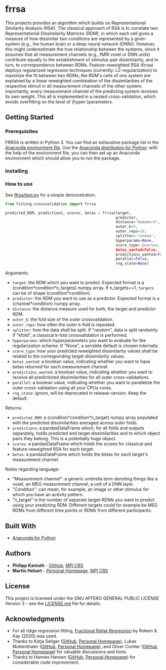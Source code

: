 # frrsa

This projects provides an algorithm which builds on Representational Similarity Analysis (RSA). The classical approach of RSA is to correlate two Representational Dissimilarity Matrices (RDM), in which each cell gives a measure of how dissimilar two conditions are represented by a given system (e.g., the human brain or a deep neural network (DNN)). However, this might underestimate the true relationship between the systems, since it assumes that all measurement channels (e.g., fMRI voxel or DNN units) contribute equally to the establishment of stimulus-pair dissimilarity, and in turn, to correspondence between RDMs. Feature-reweighted RSA (frrsa) deploys regularized regression techniques (currently: L2-regularization) to maximize the fit between two RDMs; the RDM's cells of one system are explained by a linear reweighted combination of the dissimilarities of the respective stimuli in all measurement channels of the other system. Importantly, every measurement channel of the predicting system receives its own weight. This all is implemented in a nested cross-validation, which avoids overfitting on the level of (hyper-)parameters. 


## Getting Started

### Prerequisites
FRRSA is written in Python 3. You can find an exhaustive package list in the [Anaconda environment file](https://github.com/PhilippKaniuth/frrsa/blob/master/anaconda_env_specs_frrsa.yml). Use the [Anaconda distribution for Python](https://www.anaconda.com/distribution/#download-section): with the help of the environment file, you can then set up an Anaconda environment which should allow you to run the package.

### Installing


### How to use
See [ffrsa/test.py](https://github.com/PhilippKaniuth/frrsa/blob/master/frrsa/test.py) for a simple demonstration.

```py
from fitting.crossvalidation import frrsa

predicted_RDM, predictions, scores, betas = frrsa(target,
                                                  predictor, 
                                                  distance='Hadamard',
                                                  outer_k=5, 
                                                  outer_reps=10, 
                                                  splitter='random', 
                                                  hyperparams=None, 
                                                  score_type='pearson, 
                                                  betas_wanted=False,
                                                  predictions_wanted=False,
                                                  parallel=False,
                                                  rng_state=None)
```                                            
Arguments:
- `target`: the RDM which you want to predict. Expected format is a (condition\*condition\*n_targets) numpy array. If n_targets==1, `targets` can be of shape (condition\*condition).
- `predictor`: the RDM you want to use as a predictor. Expected format is a (channel\*condition) numpy array. 
- `distance`: the distance measure used for both, the target and predictor RDM.
- `outer_k`: the fold size of the outer crossvalidation.
- `outer_reps`: how often the outer k-fold is repeated.
- `splitter`: how the data shall be split. If "random", data is split randomly. If "kfold", a classical k-fold crossvalidation is performed.
- `hyperparams`: which hyperparameters you want to evaluate for the regularization scheme. If "None", a sensible default is chosen internally.
- `score_type`: how your predicted reweighted dissimilarity values shall be related to the corresponding target dissimilarity values.
- `betas_wanted`: a boolean value, indicating whether you want to have betas returned for each measurement channel.
- `predictions_wanted`: a boolean value, indicating whether you want to receive all predicticted dissimilarities for all outer cross-validations.
- `parallel`: a boolean value, indicating whether you want to parallelize the outer cross-validation using all your CPUs cores.
- `rng_state`: ignore, will be deprecated in release-version. Keep the default.

Returns:
- `predicted_RDM`: a (condition\*condition\*n_target) numpy array populated with the predicted dissimilarities averaged across outer folds.
- `predictions`: a pandasDataFrame which, for all folds and outputs separately, holds predicted and target dissimilarities and to which object pairs they belong. This is a potentially huge object.
- `scores`: a pandasDataFrame which holds the scores for classical and feature-reweighted RSA for each target.
- `betas`: a pandasDataFrame which holds the betas for each target's measurement channel.

Notes regarding language:
- "Measurement channel": a generic umbrella term denoting things like a voxel, an MEG measurement channel, a unit of a DNN layer.
- "Condition": can mean, for example, an image or other stimulus for which you have an activity pattern.
- "n_target" is the number of separate target-RDMs you want to predict using your predicting RDM. Different targets could for example be MEG RDMs from different time points or RDMs from different participants.

## Built With
* [Anaconda for Python](https://www.anaconda.com/distribution/)


## Authors
* **Philipp Kaniuth** - [GitHub](https://github.com/PhilippKaniuth), [MPI CBS](https://www.cbs.mpg.de/employees/kaniuth)
* **Martin Hebart** - [Personal Homepage](http://martin-hebart.de/), [MPI CBS](https://www.cbs.mpg.de/employees/hebart)


## License
This project is licensed under the GNU AFFERO GENERAL PUBLIC LICENSE Version 3 - see the [LICENSE.md](LICENSE.md) file for details.


## Acknowledgments
* For all ridge regression fitting, [Fractional Ridge Regression](https://pubmed.ncbi.nlm.nih.gov/33252656/) by Rokem & Kay (2020) was used.
* Thanks to Katja Seliger ([GitHub](https://github.com/kateiyas), [Personal Homepage](http://seeliger.space/)), Lukas Muttenthaler ([GitHub](https://github.com/LukasMut), [Personal Homepage](https://lukasmut.github.io/index.html)), and Oliver Contier ([GitHub](https://github.com/oliver-contier), [Personal Homepage](https://olivercontier.com)) for valuable discussions and hints.
* Thanks to Hannes Hansen ([GitHub](https://github.com/hahahannes), [Personal Homepage](https://hannesh.de)) for considerable code improvement.
